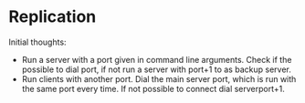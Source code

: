 # Replication

Initial thoughts:

- Run a server with a port given in command line arguments. Check if the possible to dial port, if not run a server with port+1 to as backup server.
- Run clients with another port. Dial the main server port, which is run with the same port every time. If not possible to connect dial serverport+1.
